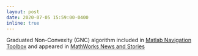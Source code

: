 ```yaml
---
layout: post
date: 2020-07-05 15:59:00-0400
inline: true
---
```


Graduated Non-Convexity (GNC) algorithm included in [Matlab Navigation Toolbox](https://www.mathworks.com/help/nav/ref/trimloopclosures.html) and appeared in [MathWorks News and Stories](https://www.mathworks.com/company/mathworks-stories/slam-mapping-algorithm-for-autonomous-vehicles.html)
